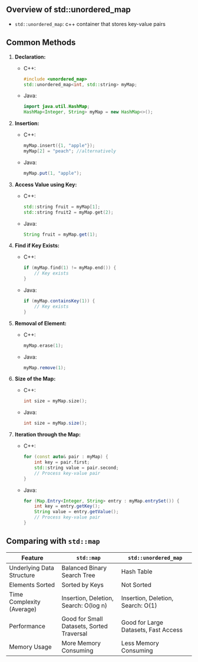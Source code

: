 ## Overview of std::unordered_map
- `std::unordered_map`: c++ container that stores key-value pairs
  
## Common Methods
1. **Declaration:**
   - C++:
     ```cpp
     #include <unordered_map>
     std::unordered_map<int, std::string> myMap;
     ```
   - Java:
     ```java
     import java.util.HashMap;
     HashMap<Integer, String> myMap = new HashMap<>();
     ```

2. **Insertion:**
   - C++:
     ```cpp
     myMap.insert({1, "apple"});
     myMap[2] = "peach"; //alternatively
     ```
   - Java:
     ```java
     myMap.put(1, "apple");
     ```

3. **Access Value using Key:**
   - C++:
     ```cpp
     std::string fruit = myMap[1];
     std::string fruit2 = myMap.get(2);
     ```
   - Java:
     ```java
     String fruit = myMap.get(1);
     ```

4. **Find if Key Exists:**
   - C++:
     ```cpp
     if (myMap.find(1) != myMap.end()) {
         // Key exists
     }
     ```
   - Java:
     ```java
     if (myMap.containsKey(1)) {
         // Key exists
     }
     ```

5. **Removal of Element:**
   - C++:
     ```cpp
     myMap.erase(1);
     ```
   - Java:
     ```java
     myMap.remove(1);
     ```

6. **Size of the Map:**
   - C++:
     ```cpp
     int size = myMap.size();
     ```
   - Java:
     ```java
     int size = myMap.size();
     ```

7. **Iteration through the Map:**
   - C++:
     ```cpp
     for (const auto& pair : myMap) {
         int key = pair.first;
         std::string value = pair.second;
         // Process key-value pair
     }
     ```
   - Java:
     ```java
     for (Map.Entry<Integer, String> entry : myMap.entrySet()) {
         int key = entry.getKey();
         String value = entry.getValue();
         // Process key-value pair
     }
     ```

## Comparing with ```std::map```

| Feature                    | `std::map`                         | `std::unordered_map`             |
|----------------------------|-----------------------------------|----------------------------------|
| Underlying Data Structure  | Balanced Binary Search Tree       | Hash Table                       |
| Elements Sorted            | Sorted by Keys                    | Not Sorted                       |
| Time Complexity (Average)  | Insertion, Deletion, Search: O(log n) | Insertion, Deletion, Search: O(1) |
| Performance                | Good for Small Datasets, Sorted Traversal | Good for Large Datasets, Fast Access |
| Memory Usage               | More Memory Consuming              | Less Memory Consuming             |

